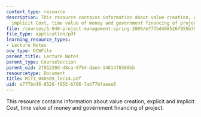```yaml
---
content_type: resource
description: This resource contains information about value creation, explicit and
  implicit Cost, time value of money and government financing of project.
file: /courses/1-040-project-management-spring-2009/e777bd468526f955b7067ab77bfaeae6_MIT1_040s09_lec14.pdf
file_type: application/pdf
learning_resource_types:
- Lecture Notes
ocw_type: OCWFile
parent_title: Lecture Notes
parent_type: CourseSection
parent_uid: 2f81220d-d8ca-9754-dae4-14614f6360bb
resourcetype: Document
title: MIT1_040s09_lec14.pdf
uid: e777bd46-8526-f955-b706-7ab77bfaeae6
---
```

This resource contains information about value creation, explicit and implicit Cost, time value of money and government financing of project.

